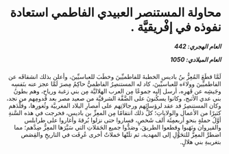 <h1 dir="rtl">محاولة المستنصر العبيدي الفاطمي استعادة نفوذه في إفْريقيَّة .</h1>

<h5 dir="rtl">العام الهجري:  442

العام الميلادي: 1050

</h5>

<p dir="rtl">لَمَّا قطَعَ المُعِزُّ بنُ باديس الخطبةَ للفاطميِّينَ وخطَبَ للعباسيِّينَ، وأعلن بذلك انشقاقَه عن الفاطميِّينَ وولاءَه للعباسيِّينَ، كاد له المستنصِرُ الفاطميُّ حاكِمُ مِصرَ لَمَّا عجز عنه بنَفسِه وجَيشِه عن قَهرِه، أرسل إليه جموعًا مِن العرب الهلاليَّة مِن بني زغبة ورياح، وهم بطونُ بني عدي الأثبج، وكانوا يسكُنونَ على الضَّفَّة الشرقيَّة من صعيد مصر بعد قُدومِهم من نجد، وكان المستنصِرُ قد عقد لرؤسائِهم ورجالاتِهم على أمصارِ البلاد المغربيَّة وثُغورِها، وقلَّدَهم كثيرًا من الأعمال والولاياتِ؛ كلُّ ذلك انتقامًا مِن المعِزِّ بن باديس، فخرجت في هذه السَّنةِ أوَّلُ حملةٍ بنحوِ أربعمِئَة ألف شَخصٍ، فساروا حتى نزلوا بُرقةَ وأغاروا على طرابلس والقيروان ونَهَبوا وقطعوا الطريقَ، وصَدُّوا جميع الحَمَلاتِ التي سَيَّرَها المعِزُّ ضِدَّهم؛ مما اضطرَّ المعِزَّ للتحَوُّلِ إلى المهدية، ثم تلَتْها حَملاتٌ أخرى عُرِفَت في التاريخِ والقِصَص بتغريبةِ بني هلالٍ.</p></br>
